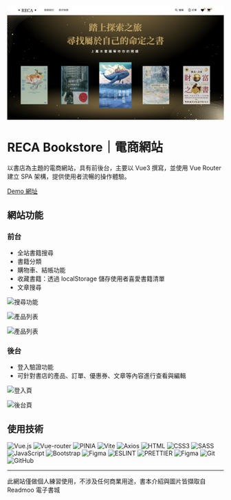 ![網站首頁](reca_bookstore.png)

# RECA Bookstore｜電商網站

以書店為主題的電商網站，具有前後台，主要以 Vue3 撰寫，並使用 Vue Router 建立 SPA 架構，提供使用者流暢的操作體驗。

[Demo 網址](https://snershen.github.io/RECA-Bookstore/#/)

## 網站功能

### 前台

- 全站書籍搜尋
- 書籍分類
- 購物車、結帳功能
- 收藏書籍：透過 localStorage 儲存使用者喜愛書籍清單
- 文章搜尋

![搜尋功能](https://media.discordapp.net/attachments/1221698590099898391/1221821912410357930/2024-03-25_10.03.41.png?ex=6613f954&is=66018454&hm=be7bd03fc9ea5ff7f5f6616540ce26da1b5165e3be3e0f94d6e4c2ee5d5d1e20&=&format=webp&quality=lossless&width=1766&height=936)

![產品列表](https://media.discordapp.net/attachments/1221698590099898391/1221821913588957245/2024-03-25_10.02.04.png?ex=6613f954&is=66018454&hm=9eea9025ed136244466d93d198dd5b7c11af073210a6cca64f5ae76c1f744e5b&=&format=webp&quality=lossless&width=1828&height=936)

![產品列表](https://media.discordapp.net/attachments/1221698590099898391/1221821913102553088/2024-03-25_10.02.24.png?ex=6613f954&is=66018454&hm=17b3f3b16687a453d6587d134b0cfa81e6f9784c910f9e69f96e29cc17a5a6fa&=&format=webp&quality=lossless&width=1762&height=936)

### 後台

- 登入驗證功能
- 可針對書店的產品、訂單、優惠券、文章等內容進行查看與編輯

![登入頁](https://media.discordapp.net/attachments/1221698590099898391/1221817823144316968/2024-03-25_9.46.47.png?ex=6613f585&is=66018085&hm=52261d30f58f4c3b465efc43847ed8f93e350e768094735d12be96240aeadbf1&=&format=webp&quality=lossless&width=1784&height=936)

![後台頁](https://media.discordapp.net/attachments/1221698590099898391/1221817823740035163/2024-03-25_9.47.28.png?ex=6613f585&is=66018085&hm=9fe287813dff27db69a257bf214c5a7148b08b53cfabe0f27912d4b0c392a7f3&=&format=webp&quality=lossless&width=1820&height=936)

## 使用技術

![Vue.js](https://img.shields.io/badge/Vue.js-35495E?style=for-the-badge&logo=vue.js&logoColor=4FC08D)
![Vue-router](https://img.shields.io/badge/Vue%20router-3FB27F?style=for-the-badge&logo=pinia&logoColor=white)
![PINIA](https://img.shields.io/badge/pinia-FED755?style=for-the-badge&logo=pinia&logoColor=white)
![Vite](https://img.shields.io/badge/Vite-646CFF.svg?style=for-the-badge&logo=Vite&logoColor=white)
![Axios](https://img.shields.io/badge/Axios-5A29E4?style=for-the-badge&logo=pinia&logoColor=white)
![HTML](https://img.shields.io/badge/HTML5-E34F26?style=for-the-badge&logo=html5&logoColor=white)
![CSS3](https://img.shields.io/badge/CSS3-1572B6?style=for-the-badge&logo=css3&logoColor=white)
![SASS](https://img.shields.io/badge/Sass-CC6699?style=for-the-badge&logo=sass&logoColor=white)
![JavaScript](https://img.shields.io/badge/JavaScript-F7DF1E?style=for-the-badge&logo=javascript&logoColor=black)
![Bootstrap](https://img.shields.io/badge/Bootstrap-563D7C?style=for-the-badge&logo=bootstrap&logoColor=white)
![Figma](https://img.shields.io/badge/Figma-F24E1E?style=for-the-badge&logo=figma&logoColor=white)
![ESLINT](https://img.shields.io/badge/eslint-3A33D1?style=for-the-badge&logo=eslint&logoColor=white)
![PRETTIER](https://img.shields.io/badge/prettier-1A2C34?style=for-the-badge&logo=prettier&logoColor=F7BA3E)
![Figma](https://img.shields.io/badge/mac%20os-000000?style=for-the-badge&logo=apple&logoColor=white)
![Git](https://img.shields.io/badge/Git-F05032.svg?style=for-the-badge&logo=Git&logoColor=white)
![GitHub](https://img.shields.io/badge/GitHub-181717.svg?style=for-the-badge&logo=GitHub&logoColor=white)

---

此網站僅做個人練習使用，不涉及任何商業用途，書本介紹與圖片皆擷取自 Readmoo 電子書城